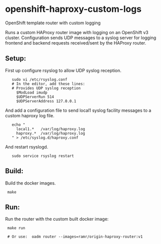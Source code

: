 # openshift-haproxy-custom-logs
OpenShift template router with custom logging

Runs a custom HAProxy router image with logging on an OpenShift v3 cluster.
Configuration sends UDP messages to a syslog server for logging frontend
and backend requests received/sent by the HAProxy router.

Setup:
------
First up configure rsyslog to allow UDP syslog reception.

       sudo vi /etc/rsyslog.conf
       # In the editor, add these lines:
       # Provides UDP syslog reception
         $ModLoad imudp
         $UDPServerRun 514
         $UDPServerAddress 127.0.0.1

And add a configuration file to send local1 syslog facility messages to a
custom haproxy log file.

       echo "
         local1.*   /var/log/haproxy.log
         haproxy.*  /var/log/haproxy.log
       " > /etc/syslog.d/haproxy.conf

And restart rsyslogd.

       sudo service rsyslog restart

Build:
------
Build the docker images.

     make


Run:
----
Run the router with the custom built docker image:

     make run

     # Or use:  oadm router --images=ramr/origin-haproxy-router:v1


